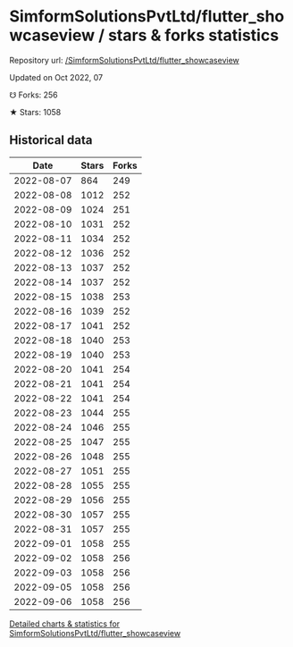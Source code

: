 # SimformSolutionsPvtLtd/flutter_showcaseview / stars & forks statistics

Repository url: [/SimformSolutionsPvtLtd/flutter_showcaseview](https://github.com/SimformSolutionsPvtLtd/flutter_showcaseview)

Updated on Oct 2022, 07

☋ Forks: 256

★ Stars: 1058

## Historical data
| Date | Stars | Forks |
|------|-------|-------|
| 2022-08-07 | 864 | 249 | 
| 2022-08-08 | 1012 | 252 | 
| 2022-08-09 | 1024 | 251 | 
| 2022-08-10 | 1031 | 252 | 
| 2022-08-11 | 1034 | 252 | 
| 2022-08-12 | 1036 | 252 | 
| 2022-08-13 | 1037 | 252 | 
| 2022-08-14 | 1037 | 252 | 
| 2022-08-15 | 1038 | 253 | 
| 2022-08-16 | 1039 | 252 | 
| 2022-08-17 | 1041 | 252 | 
| 2022-08-18 | 1040 | 253 | 
| 2022-08-19 | 1040 | 253 | 
| 2022-08-20 | 1041 | 254 | 
| 2022-08-21 | 1041 | 254 | 
| 2022-08-22 | 1041 | 254 | 
| 2022-08-23 | 1044 | 255 | 
| 2022-08-24 | 1046 | 255 | 
| 2022-08-25 | 1047 | 255 | 
| 2022-08-26 | 1048 | 255 | 
| 2022-08-27 | 1051 | 255 | 
| 2022-08-28 | 1055 | 255 | 
| 2022-08-29 | 1056 | 255 | 
| 2022-08-30 | 1057 | 255 | 
| 2022-08-31 | 1057 | 255 | 
| 2022-09-01 | 1058 | 255 | 
| 2022-09-02 | 1058 | 256 | 
| 2022-09-03 | 1058 | 256 | 
| 2022-09-05 | 1058 | 256 | 
| 2022-09-06 | 1058 | 256 | 


[Detailed charts & statistics for SimformSolutionsPvtLtd/flutter_showcaseview](https://reviewgithub.com/rep/SimformSolutionsPvtLtd/flutter_showcaseview)
